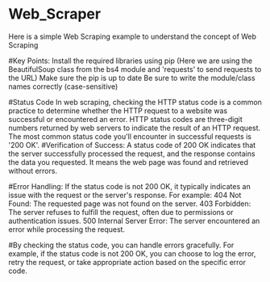 # Web_Scraper
Here is a simple Web Scraping example to understand the concept of Web Scraping

#Key Points:
Install the required libraries using pip (Here we are using the BeautifulSoup class from the bs4 module and 'requests' to send requests to the URL)
Make sure the pip is up to date
Be sure to write the module/class names correctly (case-sensitive)

#Status Code
In web scraping, checking the HTTP status code is a common practice to determine whether the HTTP request to a website was successful or encountered an error. HTTP status codes are three-digit numbers returned by web servers to indicate the result of an HTTP request. The most common status code you'll encounter in successful requests is '200 OK'.
#Verification of Success: 
A status code of 200 OK indicates that the server successfully processed the request, and the response contains the data you requested. It means the web page was found and retrieved without errors.

#Error Handling: 
If the status code is not 200 OK, it typically indicates an issue with the request or the server's response. For example:
404 Not Found: The requested page was not found on the server.
403 Forbidden: The server refuses to fulfill the request, often due to permissions or authentication issues.
500 Internal Server Error: The server encountered an error while processing the request.

#By checking the status code, you can handle errors gracefully. For example, if the status code is not 200 OK, you can choose to log the error, retry the request, or take appropriate action based on the specific error code.
